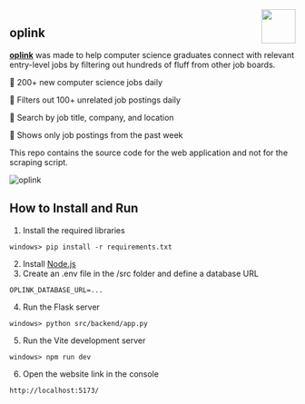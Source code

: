 <img src="https://github.com/user-attachments/assets/49c23058-0a01-42d9-9ba8-03388a7bfa35" align="right" height="60" />

## oplink
[__oplink__](https://opl.ink) was made to help computer science graduates connect with relevant entry-level jobs by filtering out hundreds of fluff from other job boards.

🔹 200+ new computer science jobs daily

🔹 Filters out 100+ unrelated job postings daily

🔹 Search by job title, company, and location

🔹 Shows only job postings from the past week

This repo contains the source code for the web application and not for the scraping script.

![oplink](https://github.com/user-attachments/assets/c1aa12c1-18ec-41f4-b3f1-9d1313c3f38d)

## How to Install and Run
1. Install the required libraries
```
windows> pip install -r requirements.txt
```
2. Install [Node.js](https://nodejs.org/en/download)
3. Create an .env file in the /src folder and define a database URL
```
OPLINK_DATABASE_URL=...
```
4. Run the Flask server
```
windows> python src/backend/app.py
```
5. Run the Vite development server
```
windows> npm run dev
```
6. Open the website link in the console
```
http://localhost:5173/
```
